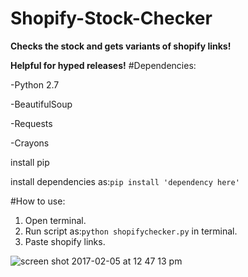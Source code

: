 # Shopify-Stock-Checker
**Checks the stock and gets variants of shopify links!**

**Helpful for hyped releases!**
#Dependencies:

-Python 2.7

-BeautifulSoup

-Requests

-Crayons

install pip

install dependencies as:```pip install 'dependency here'```

#How to use:
1. Open terminal.
2. Run script as:```python shopifychecker.py``` in terminal.
3. Paste shopify links.

![screen shot 2017-02-05 at 12 47 13 pm](https://cloud.githubusercontent.com/assets/22848229/22628869/585dc3e8-eba1-11e6-9735-fe2c4713559f.png)
